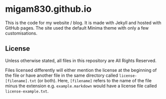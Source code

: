 # migam830.github.io
This is the code for my website / blog. It is made with Jekyll and hosted with GitHub pages. The site used the default Minima theme with only a few customisations.

## License
Unless otherwise stated, all files in this repository are All Rights Reserved.

Files licensed differently will either mention the license at the beginning of the file or have another file in the same directory called `license-[filename].txt` (or both). Here, `[filename]` refers to the name of the file minus the extension e.g. `example.markdown` would have a license file called `license-example.txt`.
